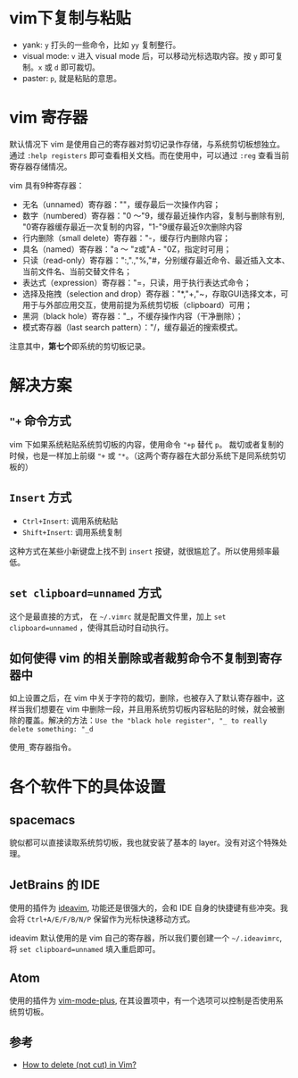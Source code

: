 # vim下复制与粘贴

- yank: `y` 打头的一些命令，比如 `yy` 复制整行。
- visual mode: `v` 进入 visual mode 后，可以移动光标选取内容。按 `y` 即可复制。`x` 或 `d` 即可裁切。
- paster: `p`, 就是粘贴的意思。

# vim 寄存器

默认情况下 vim 是使用自己的寄存器对剪切记录作存储，与系统剪切板想独立。通过 `:help registers` 即可查看相关文档。而在使用中，可以通过 `:reg` 查看当前寄存器存储情况。

vim 具有9种寄存器：

- 无名（unnamed）寄存器：""，缓存最后一次操作内容；
- 数字（numbered）寄存器："0 ～"9，缓存最近操作内容，复制与删除有别, "0寄存器缓存最近一次复制的内容，"1-"9缓存最近9次删除内容
- 行内删除（small delete）寄存器："-，缓存行内删除内容；
- 具名（named）寄存器："a ～ "z或"A - "0Z，指定时可用；
- 只读（read-only）寄存器：":,".,"%,"#，分别缓存最近命令、最近插入文本、当前文件名、当前交替文件名；
- 表达式（expression）寄存器："=，只读，用于执行表达式命令；
- 选择及拖拽（selection and drop）寄存器："*,"+,"~，存取GUI选择文本，可用于与外部应用交互，使用前提为系统剪切板（clipboard）可用；
- 黑洞（black hole）寄存器："_，不缓存操作内容（干净删除）；
- 模式寄存器（last search pattern）："/，缓存最近的搜索模式。

注意其中，**第七个**即系统的剪切板记录。

# 解决方案

## `"+` 命令方式

vim 下如果系统粘贴系统剪切板的内容，使用命令 `"+p` 替代 `p`。 裁切或者复制的时候，也是一样加上前缀 `"+` 或 `"*`。（这两个寄存器在大部分系统下是同系统剪切板的）

## `Insert` 方式

- `Ctrl+Insert`: 调用系统粘贴
- `Shift+Insert`: 调用系统复制

这种方式在某些小新键盘上找不到 `insert` 按键，就很尴尬了。所以使用频率最低。

## `set clipboard=unnamed` 方式

这个是最直接的方式， 在 `~/.vimrc` 就是配置文件里，加上 `set clipboard=unnamed` ，使得其启动时自动执行。

## 如何使得 vim 的相关删除或者裁剪命令不复制到寄存器中

如上设置之后，在 vim 中关于字符的裁切，删除，也被存入了默认寄存器中，这样当我们想要在 vim 中删除一段，并且用系统剪切板内容粘贴的时候，就会被删除的覆盖。解决的方法：`Use the "black hole register", "_ to really delete something: "_d`

使用`_`寄存器指令。

# 各个软件下的具体设置

## spacemacs

貌似都可以直接读取系统剪切板，我也就安装了基本的 layer。没有对这个特殊处理。

## JetBrains 的 IDE

使用的插件为 [ideavim](https://github.com/JetBrains/ideavim), 功能还是很强大的，会和 IDE 自身的快捷键有些冲突。我会将 `Ctrl+A/E/F/B/N/P` 保留作为光标快速移动方式。

ideavim 默认使用的是 vim 自己的寄存器，所以我们要创建一个 `~/.ideavimrc`, 将 `set clipboard=unnamed` 填入重启即可。

## Atom

使用的插件为 [vim-mode-plus](https://atom.io/packages/vim-mode-plus), 在其设置项中，有一个选项可以控制是否使用系统剪切板。

## 参考

- [How to delete (not cut) in Vim?](http://stackoverflow.com/questions/11993851/how-to-delete-not-cut-in-vim#11993928)
